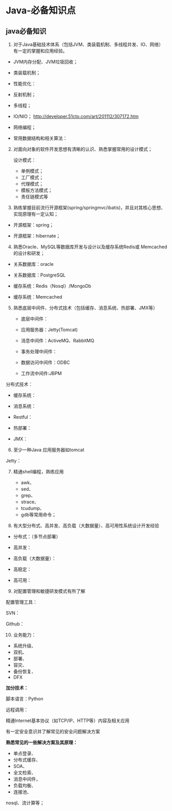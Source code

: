 # Java-必备知识点
## java必备知识
1. 对于Java基础技术体系（包括JVM、类装载机制、多线程并发、IO、网络）有一定的掌握和应用经验。

  * JVM内存分配、JVM垃圾回收；

  * 类装载机制；

  * 性能优化：

  * 反射机制；

  * 多线程；

  * IO/NIO； http://developer.51cto.com/art/201112/307172.htm

  * 网络编程；

  * 常用数据结构和相关算法：

  

2. 对面向对象的软件开发思想有清晰的认识、熟悉掌握常用的设计模式；

    设计模式：
      * 单例模式；
      * 工厂模式；
      * 代理模式；
      * 模板方法模式；
      * 责任链模式等

  

3. 熟练掌握目前流行开源框架(spring/springmvc/ibatis)，并且对其核心思想、实现原理有一定认知；

  * 开源框架：spring；

  * 开源框架：hibernate；

  

4. 熟悉Oracle、MySQL等数据库开发与设计以及缓存系统Redis或 Memcached的设计和研发；

  * 关系数据库：oracle

  * 关系数据库：PostgreSQL

  * 缓存系统：Redis（Nosql）/MongoDb

  * 缓存系统：Memcached
  

  

5. 熟悉底层中间件、分布式技术（包括缓存、消息系统、热部署、JMX等）

   * 底层中间件：

   * 应用服务器：Jetty(Tomcat)

   * 消息中间件：ActiveMQ、RabbitMQ

   * 事务处理中间件：

   * 数据访问中间件：ODBC

   * 工作流中间件:JBPM

  分布式技术：

   * 缓存系统：

   * 消息系统：

   * Restful：

   * 热部署：

   * JMX：

6. 至少一种Java 应用服务器如tomcat

  Jetty：

  

7. 精通shell编程，熟练应用
   * awk、
   * sed、
   * grep、
   * strace、
   * tcudump、
   * gdb等常用命令；

 
8. 有大型分布式、高并发、高负载（大数据量）、高可用性系统设计开发经验

  * 分布式：（多节点部署）

  * 高并发：

  * 高负载（大数据量）：

  * 高稳定：

  * 高可用：

  

9. 对配置管理和敏捷研发模式有所了解

  配置管理工具：

   SVN：

   Github：

 
10. 业务能力：

  * 系统升级、
  * 双机、
  * 部署、
  * 容灾、
  * 备份恢复、
  * DFX

  

**加分技术：**

   脚本语言：Python

   远程调用：

   精通Internet基本协议（如TCP/IP、HTTP等）内容及相关应用

   有一定安全意识并了解常见的安全问题解决方案

   **熟悉常见的一些解决方案及其原理：**
   * 单点登录、
   * 分布式缓存、
   * SOA、
   * 全文检索、
   * 消息中间件，
   * 负载均衡、
   * 连接池、

   nosql、流计算等；
